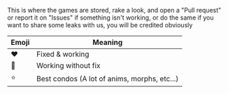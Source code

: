 This is where the games are stored, rake a look, and open a "Pull request" or report it on "Issues" if something isn't working, or do the same if you want to share some leaks with us, you will be credited obviously

| Emoji | Meaning |
| --- | --- |
| ❤️ | Fixed & working |
| 💜 | Working without fix |
| ⭐ | Best condos (A lot of anims, morphs, etc...) |
